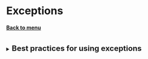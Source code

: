 <h1>Exceptions</h1> 
<h4> 

[Back to menu](..%2FMenu.md)

</h4>

[//]: # (Best practices for using exceptions)

<br>
<details>
    <summary>
        <b><big><big>
         Best practices for using exceptions
        </big></big></b>
    </summary>

- **Be careful what you register**
  Error result logs should not contain private information
- **It's wrong to catch exceptions and do nothing with them**
- **Include a global exception handler to avoid a critical situation in
  important point for you**
- **Do not close the resource with your hands**
- **Dump Early, Catch Later** is the rule to cover
  as much as possible or catch as early as possible
- **Do not forget about log or forward**, do not neglect possible stuffing and logging
- **Explicitly define the exception to be thrown**. The narrower, the more accurate
- **First catch the bottleneck then the wide**

[infoLink](https://www.theserverside.com/blog/Coffee-Talk-Java-News-Stories-and-Opinions/Java-Exception-handling-best-practices)
</details>
<br>

